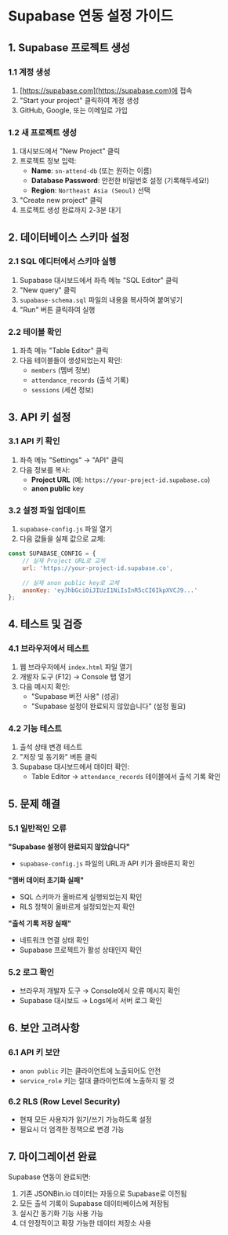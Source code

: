 # Supabase 연동 설정 가이드

## 1. Supabase 프로젝트 생성

### 1.1 계정 생성
1. [https://supabase.com](https://supabase.com)에 접속
2. "Start your project" 클릭하여 계정 생성
3. GitHub, Google, 또는 이메일로 가입

### 1.2 새 프로젝트 생성
1. 대시보드에서 "New Project" 클릭
2. 프로젝트 정보 입력:
   - **Name**: `sn-attend-db` (또는 원하는 이름)
   - **Database Password**: 안전한 비밀번호 설정 (기록해두세요!)
   - **Region**: `Northeast Asia (Seoul)` 선택
3. "Create new project" 클릭
4. 프로젝트 생성 완료까지 2-3분 대기

## 2. 데이터베이스 스키마 설정

### 2.1 SQL 에디터에서 스키마 실행
1. Supabase 대시보드에서 좌측 메뉴 "SQL Editor" 클릭
2. "New query" 클릭
3. `supabase-schema.sql` 파일의 내용을 복사하여 붙여넣기
4. "Run" 버튼 클릭하여 실행

### 2.2 테이블 확인
1. 좌측 메뉴 "Table Editor" 클릭
2. 다음 테이블들이 생성되었는지 확인:
   - `members` (멤버 정보)
   - `attendance_records` (출석 기록)
   - `sessions` (세션 정보)

## 3. API 키 설정

### 3.1 API 키 확인
1. 좌측 메뉴 "Settings" → "API" 클릭
2. 다음 정보를 복사:
   - **Project URL** (예: `https://your-project-id.supabase.co`)
   - **anon public** key

### 3.2 설정 파일 업데이트
1. `supabase-config.js` 파일 열기
2. 다음 값들을 실제 값으로 교체:

```javascript
const SUPABASE_CONFIG = {
    // 실제 Project URL로 교체
    url: 'https://your-project-id.supabase.co',
    
    // 실제 anon public key로 교체
    anonKey: 'eyJhbGciOiJIUzI1NiIsInR5cCI6IkpXVCJ9...'
};
```

## 4. 테스트 및 검증

### 4.1 브라우저에서 테스트
1. 웹 브라우저에서 `index.html` 파일 열기
2. 개발자 도구 (F12) → Console 탭 열기
3. 다음 메시지 확인:
   - "Supabase 버전 사용" (성공)
   - "Supabase 설정이 완료되지 않았습니다" (설정 필요)

### 4.2 기능 테스트
1. 출석 상태 변경 테스트
2. "저장 및 동기화" 버튼 클릭
3. Supabase 대시보드에서 데이터 확인:
   - Table Editor → `attendance_records` 테이블에서 출석 기록 확인

## 5. 문제 해결

### 5.1 일반적인 오류

**"Supabase 설정이 완료되지 않았습니다"**
- `supabase-config.js` 파일의 URL과 API 키가 올바른지 확인

**"멤버 데이터 초기화 실패"**
- SQL 스키마가 올바르게 실행되었는지 확인
- RLS 정책이 올바르게 설정되었는지 확인

**"출석 기록 저장 실패"**
- 네트워크 연결 상태 확인
- Supabase 프로젝트가 활성 상태인지 확인

### 5.2 로그 확인
- 브라우저 개발자 도구 → Console에서 오류 메시지 확인
- Supabase 대시보드 → Logs에서 서버 로그 확인

## 6. 보안 고려사항

### 6.1 API 키 보안
- `anon public` 키는 클라이언트에 노출되어도 안전
- `service_role` 키는 절대 클라이언트에 노출하지 말 것

### 6.2 RLS (Row Level Security)
- 현재 모든 사용자가 읽기/쓰기 가능하도록 설정
- 필요시 더 엄격한 정책으로 변경 가능

## 7. 마이그레이션 완료

Supabase 연동이 완료되면:
1. 기존 JSONBin.io 데이터는 자동으로 Supabase로 이전됨
2. 모든 출석 기록이 Supabase 데이터베이스에 저장됨
3. 실시간 동기화 기능 사용 가능
4. 더 안정적이고 확장 가능한 데이터 저장소 사용

